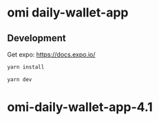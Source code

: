 # omi daily-wallet-app

## Development

Get expo: https://docs.expo.io/

```bash
yarn install

yarn dev
```
# omi-daily-wallet-app-4.1
